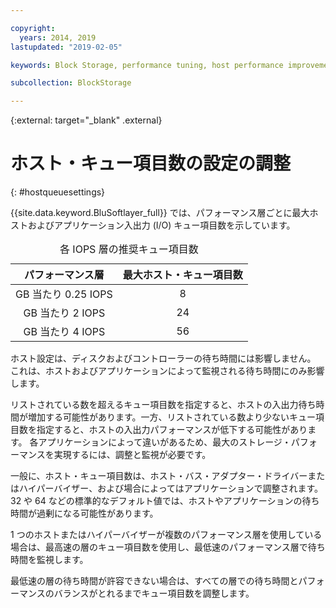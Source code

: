 ```yaml
---

copyright:
  years: 2014, 2019
lastupdated: "2019-02-05"

keywords: Block Storage, performance tuning, host performance improvement,

subcollection: BlockStorage

---
```

{:external: target="_blank" .external}

# ホスト・キュー項目数の設定の調整
{: #hostqueuesettings}

{{site.data.keyword.BluSoftlayer_full}} では、パフォーマンス層ごとに最大ホストおよびアプリケーション入出力 (I/O) キュー項目数を示しています。

<table align="center">
  <caption>各 IOPS 層の推奨キュー項目数</caption>
        <thead>
	    <tr>
		<th>パフォーマンス層</th>
		<th>最大ホスト・キュー項目数</th>
	    </tr>
	</thead>
	<tbody>
   	    <tr>
		<td style="text-align: center; vertical-align: middle;">GB 当たり 0.25 IOPS</td>
		<td style="text-align: center; vertical-align: middle;">8</td>
	    </tr>
	    <tr>
		<td style="text-align: center; vertical-align: middle;">GB 当たり 2 IOPS</td>
		<td style="text-align: center; vertical-align: middle;">24</td>
	    </tr>
	    <tr>
		<td style="text-align: center; vertical-align: middle;">GB 当たり 4 IOPS</td>
		<td style="text-align: center; vertical-align: middle;">56</td>
            </tr>
         </tbody>
</table>

ホスト設定は、ディスクおよびコントローラーの待ち時間には影響しません。 これは、ホストおよびアプリケーションによって監視される待ち時間にのみ影響します。

リストされている数を超えるキュー項目数を指定すると、ホストの入出力待ち時間が増加する可能性があります。一方、リストされている数より少ないキュー項目数を指定すると、ホストの入出力パフォーマンスが低下する可能性があります。 各アプリケーションによって違いがあるため、最大のストレージ・パフォーマンスを実現するには、調整と監視が必要です。

一般に、ホスト・キュー項目数は、ホスト・バス・アダプター・ドライバーまたはハイパーバイザー、および場合によってはアプリケーションで調整されます。 32 や 64 などの標準的なデフォルト値では、ホストやアプリケーションの待ち時間が過剰になる可能性があります。

1 つのホストまたはハイパーバイザーが複数のパフォーマンス層を使用している場合は、最高速の層のキュー項目数を使用し、最低速のパフォーマンス層で待ち時間を監視します。

最低速の層の待ち時間が許容できない場合は、すべての層での待ち時間とパフォーマンスのバランスがとれるまでキュー項目数を調整します。
